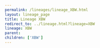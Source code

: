 ```yaml
---
permalink: /lineages/lineage_XBW.html
layout: lineage_page
title: Lineage XBW
redirect_to: ../lineage.html?lineage=XBW
lineage: XBW
parent: 
children: ['XBW']
---
```

